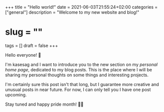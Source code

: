 +++
title = "Hello world!"
date = 2021-06-03T21:55:24+02:00
categories = ["general"]
description = "Welcome to my new website and blog!"
# slug = ""
tags = []
draft = false
+++

Hello everyone! 👋

I'm kasesag and I want to introduce you to the new section on my *personal home page*, dedicated to my blog posts. This is the place where I will be sharing my personal thoughts on some things and interesting projects. 

I'm certainly sure this post isn't that long, but I guarantee more creative and unusual posts in near future. For now, I can only tell you I have one post upcoming.

Stay tuned and happy pride month! 🏳️‍🌈